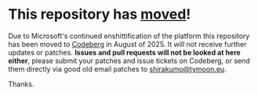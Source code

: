 # This repository has [moved](https://shinmera.com/projects/multiposter)!
Due to Microsoft's continued enshittification of the platform this repository has been moved to [Codeberg](https://shinmera.com/projects/multiposter) in August of 2025. It will not receive further updates or patches. **Issues and pull requests will not be looked at here either**, please submit your patches and issue tickets on Codeberg, or send them directly via good old email patches to [shirakumo@tymoon.eu](mailto:shirakumo@tymoon.eu).

Thanks.